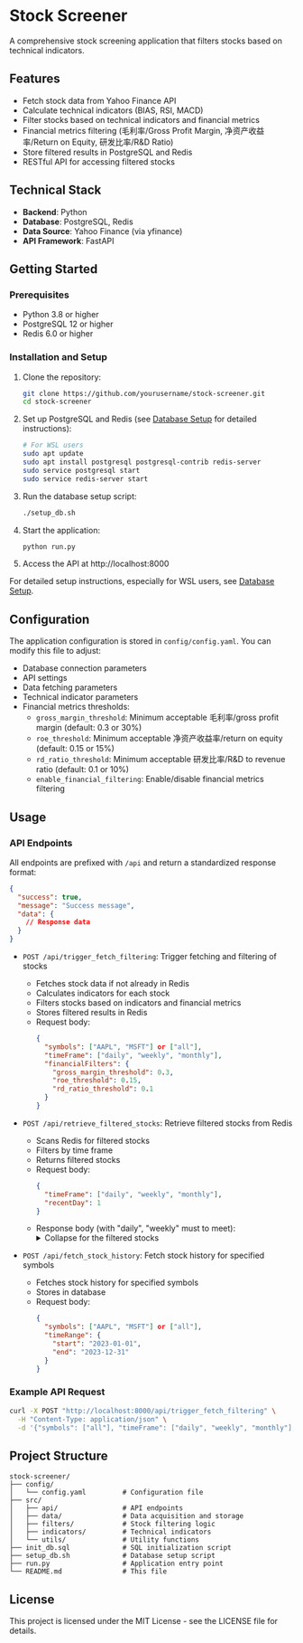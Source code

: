 # Stock Screener

A comprehensive stock screening application that filters stocks based on technical indicators.

## Features

- Fetch stock data from Yahoo Finance API
- Calculate technical indicators (BIAS, RSI, MACD) 
- Filter stocks based on technical indicators and financial metrics
- Financial metrics filtering (毛利率/Gross Profit Margin, 净资产收益率/Return on Equity, 研发比率/R&D Ratio)
- Store filtered results in PostgreSQL and Redis
- RESTful API for accessing filtered stocks

## Technical Stack

- **Backend**: Python
- **Database**: PostgreSQL, Redis
- **Data Source**: Yahoo Finance (via yfinance)
- **API Framework**: FastAPI

## Getting Started

### Prerequisites

- Python 3.8 or higher
- PostgreSQL 12 or higher
- Redis 6.0 or higher

### Installation and Setup

1. Clone the repository:
   ```bash
   git clone https://github.com/yourusername/stock-screener.git
   cd stock-screener
   ```

2. Set up PostgreSQL and Redis (see [Database Setup](README_DB_SETUP.md) for detailed instructions):
   ```bash
   # For WSL users
   sudo apt update
   sudo apt install postgresql postgresql-contrib redis-server
   sudo service postgresql start
   sudo service redis-server start
   ```

3. Run the database setup script:
   ```bash
   ./setup_db.sh
   ```

4. Start the application:
   ```bash
   python run.py
   ```

5. Access the API at http://localhost:8000

For detailed setup instructions, especially for WSL users, see [Database Setup](README_DB_SETUP.md).

## Configuration

The application configuration is stored in `config/config.yaml`. You can modify this file to adjust:

- Database connection parameters
- API settings
- Data fetching parameters
- Technical indicator parameters
- Financial metrics thresholds:
  - `gross_margin_threshold`: Minimum acceptable 毛利率/gross profit margin (default: 0.3 or 30%)
  - `roe_threshold`: Minimum acceptable 净资产收益率/return on equity (default: 0.15 or 15%)
  - `rd_ratio_threshold`: Minimum acceptable 研发比率/R&D to revenue ratio (default: 0.1 or 10%)
  - `enable_financial_filtering`: Enable/disable financial metrics filtering

## Usage

### API Endpoints
All endpoints are prefixed with `/api` and return a standardized response format:

```json
{
  "success": true,
  "message": "Success message",
  "data": {
    // Response data
  }
}
```

- `POST /api/trigger_fetch_filtering`: Trigger fetching and filtering of stocks
  - Fetches stock data if not already in Redis
  - Calculates indicators for each stock
  - Filters stocks based on indicators and financial metrics
  - Stores filtered results in Redis
  - Request body:
    ```json
    {
      "symbols": ["AAPL", "MSFT"] or ["all"],
      "timeFrame": ["daily", "weekly", "monthly"],
      "financialFilters": {
        "gross_margin_threshold": 0.3,
        "roe_threshold": 0.15,
        "rd_ratio_threshold": 0.1
      }
    }
    ```

- `POST /api/retrieve_filtered_stocks`: Retrieve filtered stocks from Redis
  - Scans Redis for filtered stocks
  - Filters by time frame
  - Returns filtered stocks
  - Request body:
    ```json
    {
      "timeFrame": ["daily", "weekly", "monthly"],
      "recentDay": 1
    }
    ```
  - Response body (with "daily", "weekly" must to meet):
    <details>
    <summary>Collapse for the filtered stocks </summary>
    ```json
      {
      "success": true,
      "message": "Successfully retrieved 88 filtered stocks",
      "data": {
         "filtered_stocks": {
            "PUBM": {
            "metaData": {
               "stock": "PUBM",
               "filterTime": "2025-03-12T14:32:49.035766"
            },
            "daily": {
               "BIAS": {
                  "bias": -15.794040576424631
               },
               "RSI": {
                  "value": 18.564055122174523,
                  "period": 14
               },
               "MACD": {
                  "value": -1.5234014344971847,
                  "signal": -1.090363937702842,
                  "histogram": -0.43303749679434267,
                  "fast_period": 12,
                  "slow_period": 26,
                  "signal_period": 9
               },
               "FinancialMetrics": {
                  "gross_margin": 0.45,
                  "roe": 0.22,
                  "rd_ratio": 0.15,
                  "thresholds": {
                    "gross_margin": 0.3,
                    "roe": 0.15,
                    "rd_ratio": 0.1
                  }
               }
            },
            "weekly": {
               "BIAS": {
                  "bias": -27.599479497090577
               },
               "RSI": {
                  "value": 28.62853198352002,
                  "period": 14
               },
               "MACD": {
                  "value": -1.3868694305196243,
                  "signal": -0.8667288557902623,
                  "histogram": -0.520140574729362,
                  "fast_period": 12,
                  "slow_period": 26,
                  "signal_period": 9
               },
               "FinancialMetrics": {
                  "gross_margin": 0.45,
                  "roe": 0.22,
                  "rd_ratio": 0.15,
                  "thresholds": {
                    "gross_margin": 0.3,
                    "roe": 0.15,
                    "rd_ratio": 0.1
                  }
               }
            }
            }
         }
      }
      }
    ```
    </details>

- `POST /api/fetch_stock_history`: Fetch stock history for specified symbols
  - Fetches stock history for specified symbols
  - Stores in database
  - Request body:
    ```json
    {
      "symbols": ["AAPL", "MSFT"] or ["all"],
      "timeRange": {
        "start": "2023-01-01",
        "end": "2023-12-31"
      }
    }
    ```

### Example API Request

```bash
curl -X POST "http://localhost:8000/api/trigger_fetch_filtering" \
  -H "Content-Type: application/json" \
  -d '{"symbols": ["all"], "timeFrame": ["daily", "weekly", "monthly"], "financialFilters": {"gross_margin_threshold": 0.3, "roe_threshold": 0.15, "rd_ratio_threshold": 0.1}}'
```

## Project Structure

```
stock-screener/
├── config/
│   └── config.yaml         # Configuration file
├── src/
│   ├── api/                # API endpoints
│   ├── data/               # Data acquisition and storage
│   ├── filters/            # Stock filtering logic
│   ├── indicators/         # Technical indicators
│   └── utils/              # Utility functions
├── init_db.sql             # SQL initialization script
├── setup_db.sh             # Database setup script
├── run.py                  # Application entry point
└── README.md               # This file
```

## License

This project is licensed under the MIT License - see the LICENSE file for details.